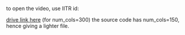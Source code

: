 to open the video, use IITR id: 

[drive link here](https://drive.google.com/file/d/1pLJrHbuooRgkKUu98-hruUmSx1SFgCOs/view?usp=sharing)
(for num_cols=300) 
the source code has num_cols=150, hence giving a lighter file. 
